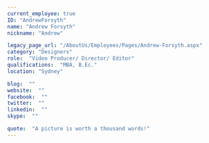```yaml
---
current_employee: true
ID: "AndrewForsyth"
name: "Andrew Forsyth"
nickname: "Andrew"

legacy_page_url: "/AboutUs/Employees/Pages/Andrew-Forsyth.aspx"
category: "Designers"
role:  "Video Producer/ Director/ Editor"
qualifications:  "MBA, B.Ec."
location: "Sydney"

blog:  ""
website:  ""
facebook:  ""
twitter:  ""
linkedin:  ""
skype:  ""

quote:  "A picture is worth a thousand words!"
---
```


